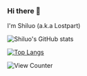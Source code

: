 ### Hi there 👋
I'm Shiluo (a.k.a Lostpart)

![Shiluo's GitHub stats](https://github-readme-stats.vercel.app/api?username=Lostpart&count_private=true)

[![Top Langs](https://github-readme-stats.vercel.app/api/top-langs/?username=Lostpart&layout=compact)](https://github.com/Lostpart)

![View Counter](https://komarev.com/ghpvc/?username=Lostpart)
